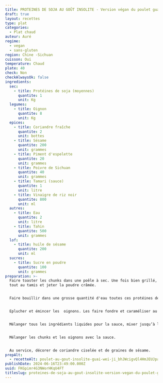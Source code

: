 ```yaml
---
title: PROTEINES DE SOJA AU GOÛT INSOLITE - Version végan du poulet guai wei ji
draft: true
layout: recettes
type: plat
categories:
  - Plat chaud
auteur: Auré
regime:
  - vegan
  - sans-gluten
region: Chine -Sichuan
cuisson: Oui
temperature: Chaud
plate: 40
check: Non
checkAlwaysOk: false
ingredients:
  sec:
    - title: Protéines de soja (moyennes)
      quantite: 1
      unit: Kg
  legumes:
    - title: Oignon
      quantite: 8
      unit: Kg
  epices:
    - title: Coriandre fraîche
      quantite: 2
      unit: bottes
    - title: Sésame
      quantite: 200
      unit: grammes
    - title: Piment d'espelette
      quantite: 20
      unit: grammes
    - title: Poivre de Sichuan
      quantite: 40
      unit: grammes
    - title: Tamari (sauce)
      quantite: 1
      unit: litre
    - title: Vinaigre de riz noir
      quantite: 800
      unit: ml
  autres:
    - title: Eau
      quantite: 2
      unit: litre
    - title: Tahin
      quantite: 500
      unit: grammes
  lof:
    - title: huile de sésame
      quantite: 200
      unit: ml
  sucres:
    - title: Sucre en poudre
      quantite: 100
      unit: grammes
preparation: >-
  Faire toaster les chunks dans une poêle à sec. Une fois bien grillé, passer le
  tout au tamis et jeter la poudre crâmée.


  Faire bouillir dans une grosse quantité d'eau toutes ces protéines de soja.


  Eplucher et émincer les  oignons. Les faire fondre et caraméliser au wok. Saler.


  Mélanger tous les ingrédients liquides pour la sauce, mixer jusqu’à l’incorporation totale de sauce. La consistance doit être celle d’une pâte à crêpe, si ce n’est pas le cas, allonger avec de l’eau. Incorporer à la fin le sucre, les baies de Sichuan moulues et le piment d’Espelette.


  Mélanger les chunks et les oignons avec la sauce.


  Au service, décorer de coriandre ciselée et de graines de sésame.
prepAlt:
  - recetteAlt: poulet-au-gout-insolite-guai-wei-ji_bhJWcigvQl4HmJEUJpayq
publishDate: 2024-06-16T23:49:00.000Z
uuid: FKGpimr4G3NWorHKqU4FT
titleslug: proteines-de-soja-au-gout-insolite-version-vegan-du-poulet-guai-wei-ji_FKGpimr4G3NWorHKqU4FT
---
```

